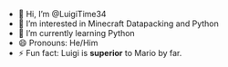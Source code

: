 - 👋 Hi, I’m @LuigiTime34
- 👀 I’m interested in Minecraft Datapacking and Python
- 🌱 I’m currently learning Python
- 😄 Pronouns: He/Him
- ⚡ Fun fact: Luigi is **superior** to Mario by far.

<!---
LuigiTime34/LuigiTime34 is a ✨ special ✨ repository because its `README.md` (this file) appears on your GitHub profile.
You can click the Preview link to take a look at your changes.
--->
